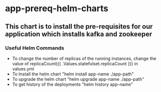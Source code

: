 # app-prereq-helm-charts

## This chart is to install the pre-requisites for our application which installs kafka and zookeeper
### Useful Helm Commands 
- To change the number of replicas of the running instances, change the value of replicaCount({{ .Values.statefulset.replicaCount }}) in values.yml 
- To Install the helm chart "helm install app-name ./app-path"
- To upgrade the helm chart "helm upgrade app-name ./app-path"
- To get history of the deployments "helm history app-name"
